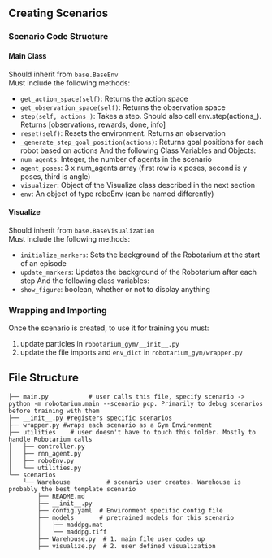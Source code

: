 ## Creating Scenarios
### Scenario Code Structure
#### Main Class
Should inherit from `base.BaseEnv`<br>
Must include the following methods:
* `get_action_space(self)`: Returns the action space
* `get_observation_space(self)`: Returns the observation space
* `step(self, actions_)`: Takes a step. Should also call env.step(actions_). Returns [observations, rewards, done, info]
* `reset(self)`: Resets the environment. Returns an observation
* `_generate_step_goal_position(actions)`: Returns goal positions for each robot based on actions 
And the following Class Variables and Objects:
* `num_agents`: Integer, the number of agents in the scenario
* `agent_poses`: 3 x num_agents array (first row is x poses, second is y poses, third is angle)
* `visualizer`: Object of the Visualize class described in the next section
* `env`: An object of type roboEnv (can be named differently)
#### Visualize
Should inherit from `base.BaseVisualization` <br>
Must include the following methods:
* `initialize_markers`: Sets the background of the Robotarium at the start of an episode
* `update_markers`: Updates the background of the Robotarium after each step
And the following class variables:
* `show_figure`: boolean, whether or not to display anything

### Wrapping and Importing
Once the scenario is created, to use it for training you must:
1. update particles in `robotarium_gym/__init__.py`
2. update the file imports and `env_dict` in `robotarium_gym/wrapper.py`

## File Structure
```
├── main.py           # user calls this file, specify scenario -> python -m robotarium.main --scenario pcp. Primarily to debug scenarios before training with them
├── __init__.py #registers specific scenarios
├── wrapper.py #wraps each scenario as a Gym Environment
├── utilities    # user doesn't have to touch this folder. Mostly to handle Robotarium calls
│   ├── controller.py
│   ├── rnn_agent.py
│   ├── roboEnv.py
│   └── utilities.py
└── scenarios
    └── Warehouse          # scenario user creates. Warehouse is probably the best template scenario
        ├── README.md
        ├── __init__.py
        ├── config.yaml  # Environment specific config file
        ├── models       # pretrained models for this scenario
        │   ├── maddpg.mat
        │   └── maddpg.tiff
        ├── Warehouse.py  # 1. main file user codes up
        ├── visualize.py  # 2. user defined visualization
```

